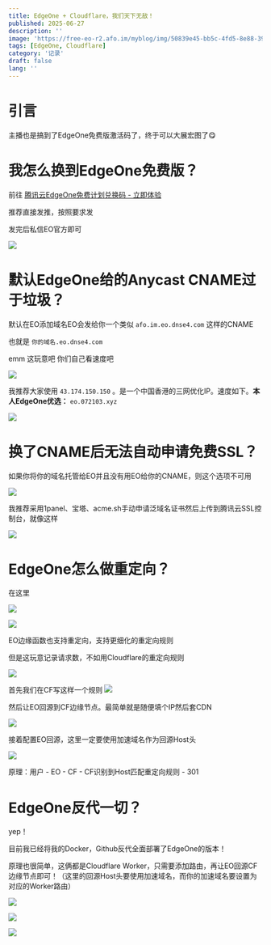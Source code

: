 ```yaml
---
title: EdgeOne + Cloudflare，我们天下无敌！
published: 2025-06-27
description: ''
image: 'https://free-eo-r2.afo.im/myblog/img/50839e45-bb5c-4fd5-8e88-3959295fb9bb.webp'
tags: [EdgeOne, Cloudflare]
category: '记录'
draft: false 
lang: ''
---
```


# 引言

主播也是搞到了EdgeOne免费版激活码了，终于可以大展宏图了😋

# 我怎么换到EdgeOne免费版？

前往 [腾讯云EdgeOne免费计划兑换码 - 立即体验](https://edgeone.ai/zh/redemption)

推荐直接发推，按照要求发

发完后私信EO官方即可

![](https://free-eo-r2.afo.im/myblog/img/9ccbf7c1-6006-45f6-a9f4-e1979df8b12b.webp)

# 默认EdgeOne给的Anycast CNAME过于垃圾？

默认在EO添加域名EO会发给你一个类似 `afo.im.eo.dnse4.com` 这样的CNAME

也就是 `你的域名.eo.dnse4.com` 

emm 这玩意吧 你们自己看速度吧

![](https://free-eo-r2.afo.im/myblog/img/33a0b34f-d36f-4214-bcf3-616f9b174630.webp)

我推荐大家使用 `43.174.150.150` 。是一个中国香港的三网优化IP。速度如下。**本人EdgeOne优选：** `eo.072103.xyz`

![](https://free-eo-r2.afo.im/myblog/img/ab4cfd6f-ef23-4670-8577-02850f372124.webp)

# 换了CNAME后无法自动申请免费SSL？

如果你将你的域名托管给EO并且没有用EO给你的CNAME，则这个选项不可用

![](https://free-eo-r2.afo.im/myblog/img/d81050d7-5d58-4b80-92d9-bf1e07285544.webp)

我推荐采用1panel、宝塔、acme.sh手动申请泛域名证书然后上传到腾讯云SSL控制台，就像这样

![](https://free-eo-r2.afo.im/myblog/img/59cf2a66-2717-4291-b027-6cd2f270ece4.webp)

# EdgeOne怎么做重定向？

在这里

![](https://free-eo-r2.afo.im/myblog/img/8f31d55f-4d0b-4209-935b-c2ec7924846c.webp)

![](https://free-eo-r2.afo.im/myblog/img/5ca74214-b4d0-4ac1-9fab-06d3096a5f7e.webp)

EO边缘函数也支持重定向，支持更细化的重定向规则

但是这玩意记录请求数，不如用Cloudflare的重定向规则

![](https://free-eo-r2.afo.im/myblog/img/2853531b-a57f-4b20-a8ec-98c0ca433604.webp)

首先我们在CF写这样一个规则
![](https://free-eo-r2.afo.im/myblog/img/ac9afee9-a368-4e10-a2a9-045e8672d636.webp)

然后让EO回源到CF边缘节点。最简单就是随便填个IP然后套CDN

![](https://free-eo-r2.afo.im/myblog/img/08445fb0-892a-4793-a359-6cfc3194dbce.webp)

接着配置EO回源，这里一定要使用加速域名作为回源Host头

![](https://free-eo-r2.afo.im/myblog/img/4911f0ca-86a0-42d3-90cf-ad2434f782ae.webp)

原理：用户 - EO - CF - CF识别到Host匹配重定向规则 - 301

# EdgeOne反代一切？

yep！

目前我已经将我的Docker，Github反代全面部署了EdgeOne的版本！

原理也很简单，这俩都是Cloudflare Worker，只需要添加路由，再让EO回源CF 边缘节点即可！（这里的回源Host头要使用加速域名，而你的加速域名要设置为对应的Worker路由）

![](https://free-eo-r2.afo.im/myblog/img/19a39c25-7dfc-4817-8fd0-379e7f6dd6c2.webp)

![](https://free-eo-r2.afo.im/myblog/img/8e580f70-d291-4755-b52e-319ba3b9618f.webp)

![](https://free-eo-r2.afo.im/myblog/img/483f87e6-4a78-4c88-a889-04b63363cf04.webp)
